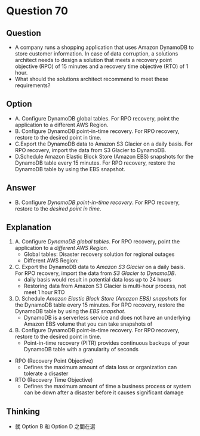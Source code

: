 # Question 70
## Question
* A company runs a shopping application that uses Amazon DynamoDB to store customer information. In case of data corruption, a solutions architect needs to design a solution that meets a recovery point objective (RPO) of 15 minutes and a recovery time objective (RTO) of 1 hour.
* What should the solutions architect recommend to meet these requirements?

## Option
* A. Configure DynamoDB global tables. For RPO recovery, point the application to a different AWS Region.
* B. Configure DynamoDB point-in-time recovery. For RPO recovery, restore to the desired point in time.
* C.Export the DynamoDB data to Amazon S3 Glacier on a daily basis. For RPO recovery, import the data from S3 Glacier to DynamoDB.
* D.Schedule Amazon Elastic Block Store (Amazon EBS) snapshots for the DynamoDB table every 15 minutes. For RPO recovery, restore the DynamoDB table by using the EBS snapshot.

## Answer
* B. Configure *DynamoDB point-in-time recovery*. For RPO recovery, restore to the *desired point in time*.

## Explanation
1. A. Configure *DynamoDB global tables*. For RPO recovery, point the application to a *different AWS Region*.
   * Global tables: Disaster recovery solution for regional outages
   * Different AWS Region: 
2. C. Export the DynamoDB data to *Amazon S3 Glacier* on a daily basis. For RPO recovery, import the data from *S3 Glacier to DynamoDB*.
   * daily basis would result in potential data loss up to 24 hours
   * Restoring data from Amazon S3 Glacier is multi-hour process, not meet 1 hour RTO
3. D. Schedule *Amazon Elastic Block Store (Amazon EBS) snapshots* for the DynamoDB table every 15 minutes. For RPO recovery, restore the DynamoDB table by using the *EBS snapshot*.
   * DynamoDB is a serverless service and does not have an underlying Amazon EBS volume that you can take snapshots of
4. B. Configure DynamoDB point-in-time recovery. For RPO recovery, restore to the desired point in time.
   * Point-in-time recovery (PITR) provides continuous backups of your DynamoDB table with a granularity of seconds



* RPO (Recovery Point Objective)
  * Defines the maximum amount of data loss or organization can tolerate a disaster
* RTO (Recovery Time Objective)
  * Defines the maximum amount of time a business process or system can be down after a disaster before it causes significant damage

## Thinking
* 就 Option B 和 Option D 之間在選 